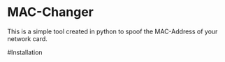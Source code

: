 # MAC-Changer
This is a simple tool created in python to spoof the MAC-Address of your network card.

#Installation

